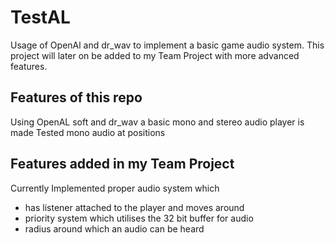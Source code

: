 # TestAL

Usage of OpenAl and dr_wav to implement a basic game audio system. 
This project will later on be added to my Team Project with more advanced features.

## Features of this repo

Using OpenAL soft and dr_wav a basic mono and stereo audio player is made
Tested mono audio at positions


## Features added in my Team Project

Currently Implemented proper audio system which 
- has listener attached to the player and moves around
- priority system which utilises the 32 bit buffer for audio
- radius around which an audio can be heard
